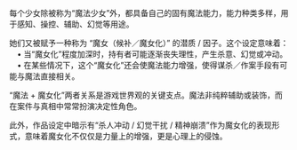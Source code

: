 每个少女除被称为“魔法少女”外，都具备自己的固有魔法能力，能力种类多样，用于感知、操控、辅助、幻觉等用途。 

她们又被赋予一种称为 “魔女（候补／魔女化）” 的潜质 / 因子。这个设定意味着：
  • 当“魔女化”程度加深时，持有者可能逐渐丧失理性，产生杀意、幻觉或冲动。 
  • 在某些情况下，这个“魔女化”还会使魔法能力增强，使得谋杀／作案手段有可能与魔法直接相关。 

“魔法 + 魔女化”两者关系是游戏世界观的关键支点。魔法非纯粹辅助或装饰，而在案件与真相中常常扮演决定性角色。 

此外，作品设定中暗示有“杀人冲动 / 幻觉干扰 / 精神崩溃”作为魔女化的表现形式，意味着魔女化不仅仅是力量上的增强，更是心理上的侵蚀。 